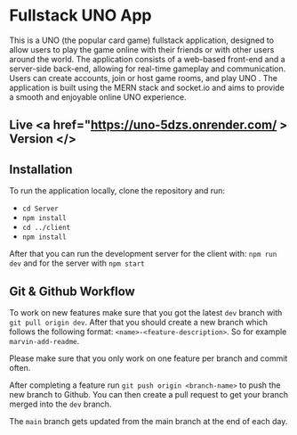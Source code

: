 # Fullstack UNO App

This is a UNO (the popular card game) fullstack application, designed to allow users to play the
game online with their friends or with other users around the world. The application consists of a
web-based front-end and a server-side back-end, allowing for real-time gameplay and communication.
Users can create accounts, join or host game rooms, and play UNO . The application is built using
the MERN stack and socket.io and aims to provide a smooth and enjoyable online UNO experience.
## Live <a href="https://uno-5dzs.onrender.com/ > Version </>
## Installation

To run the application locally, clone the repository and run:

-   `cd Server`
-   `npm install`
-   `cd ../client`
-   `npm install`

After that you can run the development server for the client with: `npm run dev` and for the server
with `npm start`

## Git & Github Workflow

To work on new features make sure that you got the latest `dev` branch with `git pull origin dev`.
After that you should create a new branch which follows the following format:
`<name>-<feature-description>`. So for example `marvin-add-readme`.

Please make sure that you only work on one feature per branch and commit often.

After completing a feature run `git push origin <branch-name>` to push the new branch to Github. You
can then create a pull request to get your branch merged into the `dev` branch.

The `main` branch gets updated from the main branch at the end of each day.
